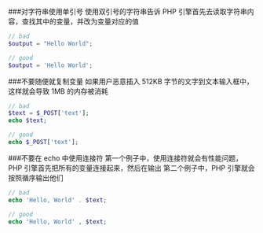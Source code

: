 ###对字符串使用单引号
使用双引号的字符串告诉 PHP 引擎首先去读取字符串内容，查找其中的变量，并改为变量对应的值
```php
// bad
$output = "Hello World";

// good
$output = 'Hello World';
```
###不要随便就复制变量
如果用户恶意插入 512KB 字节的文字到文本输入框中，这样就会导致 1MB 的内存被消耗
```php
// bad
$text = $_POST['text'];
echo $text;

// good
echo $_POST['text'];
```
###不要在 echo 中使用连接符
第一个例子中，使用连接符就会有性能问题，PHP 引擎首先把所有的变量连接起来，然后在输出
第二个例子中，PHP 引擎就会按照循序输出他们
```php
// bad
echo 'Hello, World' . $text;

// good
echo 'Hello, World' , $text;
```
